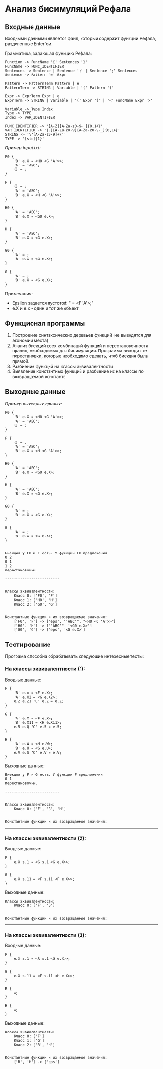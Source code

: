 # Анализ бисимуляций Рефала

## Входные данные

Входными данными является файл, который содержит функции Рефала, разделенные Enter'ом.

Грамматика, задающая функцию Рефала:

    Function -> FuncName '{' Sentences '}'
    FuncName -> FUNC_IDENTIFIER
    Sentences -> Sentence | Sentence ';' | Sentence ';' Sentences
    Sentence -> Pattern '=' Expr

    Pattern -> PatternTerm Pattern | e
    PatternTerm -> STRING | Variable | '(' Pattern ')'

    Expr -> ExprTerm Expr | e
    ExprTerm -> STRING | Variable | '(' Expr ')' | '<' FuncName Expr '>'

    Variable -> Type Index
    Type -> TYPE
    Index -> VAR_IDENTIFIER

    FUNC_IDENTIFIER -> '[A-Z][A-Za-z0-9-_]{0,14}'
    VAR_IDENTIFIER -> '[.][A-Za-z0-9][A-Za-z0-9-_]{0,14}'
    STRING -> '\'[A-Za-z0-9]+\''
    TYPE -> '[ste]{1}'


*Пример input.txt:*

    F0 {
        'B' e.X = <H0 <G 'A'>>;
        'A' = 'ABC';
        () = ;
    }

    F {
        () = ;
        'A' = 'ABC';
        'B' e.X = <H <G 'A'>>;
    }

    H0 {
        'A' = 'ABC';
        'B' e.X = <G0 e.X>;
    }

    H {
        'A' = 'ABC';
        'B' e.X = <G e.X>;
    }

    G0 {
        'A' = ;
        'B' e.X = <G e.X>;
    }

    G {
        'A' = ;
        'B' e.X = <G e.X>;
    }

Примечания:
- Epsilon задается пустотой: " = <F 'A'>;"
- e.X и e.x - один и тот же объект


## Функционал программы

1) Построение синтаксических деревьев функций (не выводятся для экономии места)
2) Анализ биекций всех комбинаций функций и перестановочности правил, необходимых для бисимуляции. Программа выводит те перестановки, которые необходимо сделать, чтоб биекция была прямой.
3) Разбиение функций на классы эквивалентности
4) Выявление константных функций и разбиение их на классы по возвращаемой константе


## Выходные данные

*Пример выходных данных:*

    F0 {
        'B' e.X = <H0 <G 'A'>>;
        'A' = 'ABC';
        () = ;
    } 

    F {
        () = ;
        'A' = 'ABC';
        'B' e.X = <H <G 'A'>>;
    } 

    H0 {
        'A' = 'ABC';
        'B' e.X = <G0 e.X>;
    } 

    H {
        'A' = 'ABC';
        'B' e.X = <G e.X>;
    } 

    G0 {
        'A' = ;
        'B' e.X = <G e.X>;
    } 

    G {
        'A' = ;
        'B' e.X = <G e.X>;
    } 


    Биекция у F0 и F есть. У функции F0 предложения
    0 2
    0 1
    1 2
    перестановочны.

    -------------------------


    Классы эквивалентности:
        Класс 0: ['F0', 'F']
        Класс 1: ['H0', 'H']
        Класс 2: ['G0', 'G']


    Константные функции и их возвращаемые значения:
        ['F0', 'F'] -> ['eps', "'ABC'", "<H0 <G 'A'>>"]
        ['H0', 'H'] -> ["'ABC'", '<G0 e.X>']
        ['G0', 'G'] -> ['eps', '<G e.X>']


## Тестирование

Програма способна обрабатывать следующие интересные тесты:

### На классы эквивалентности (1):

Входные данные:

    F {
        'B' e.x = <F e.X>;
        'A' e.X2 = <G e.X2>;
        e.Z e.Z1 'C' e.Z = e.Z;
    }

    G {
        'A' e.X = <F e.X>;
        'B' e.X11 = <H e.X11>;
        e.5 e.Q 'C' e.5 = e.5;
    }

    H {
        'A' e.W = <H e.W>;
        'B' e.U = <G e.U>;
        e.V e.S 'C' e.V = e.V;
    }

Выходные данные:

    Биекция у F и G есть. У функции F предложения
    0 1
    перестановочны.

    -------------------------


    Классы эквивалентности:
        Класс 0: ['F', 'G', 'H']


    Константные функции и их возвращаемые значения:

---

### На классы эквивалентности (2):

Входные данные:

    F {
        e.X s.1 = <G s.1 <G e.X>>;
    } 

    G {
        e.X s.11 = <F s.11 <F e.X>>;
    } 


Выходные данные:

    Классы эквивалентности:
        Класс 0: ['F', 'G']


    Константные функции и их возвращаемые значения:

---

### На классы эквивалентности (3):

Входные данные:

    F {
        e.X s.1 = <R s.1 <G e.X>>;
    } 

    G {
        e.X s.11 = <F s.11 <H e.X>>;
    } 

    R {
        =;
    } 

    H {
        =;
    } 

Выходные данные:

    Классы эквивалентности:
        Класс 0: ['F']
        Класс 1: ['G']
        Класс 2: ['R', 'H']


    Константные функции и их возвращаемые значения:
        ['R', 'H'] -> ['eps']
